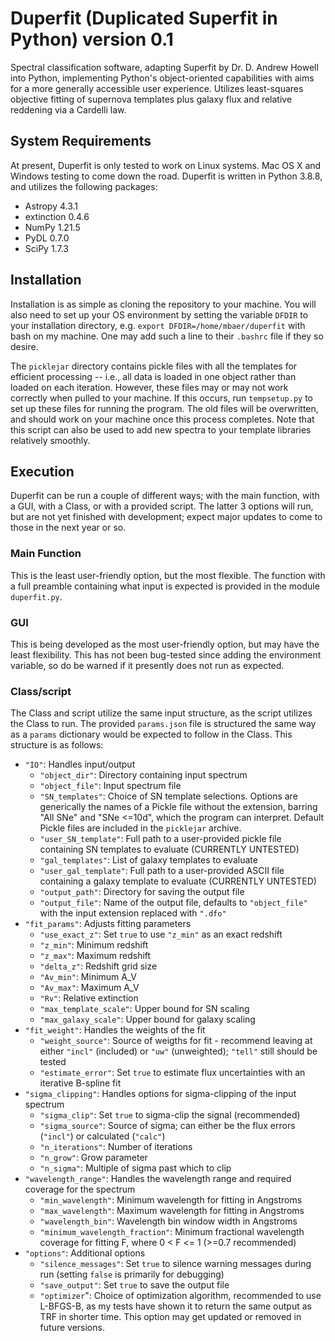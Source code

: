 # Duperfit (Duplicated Superfit in Python) version 0.1

Spectral classification software, adapting Superfit by Dr. D. Andrew Howell into Python, implementing Python's object-oriented capabilities with aims for a more generally accessible user experience. Utilizes least-squares objective fitting of supernova templates plus galaxy flux and relative reddening via a Cardelli law.

## System Requirements

At present, Duperfit is only tested to work on Linux systems. Mac OS X and Windows testing to come down the road. Duperfit is written in Python 3.8.8, and utilizes the following packages:

 - Astropy 4.3.1
 - extinction 0.4.6
 - NumPy 1.21.5
 - PyDL 0.7.0
 - SciPy 1.7.3

## Installation

Installation is as simple as cloning the repository to your machine. You will also need to set up your OS environment by setting the variable `DFDIR` to your installation directory, e.g. `export DFDIR=/home/mbaer/duperfit` with bash on my machine. One may add such a line to their `.bashrc` file if they so desire.

The `picklejar` directory contains pickle files with all the templates for efficient processing -- i.e., all data is loaded in one object rather than loaded on each iteration. However, these files may or may not work correctly when pulled to your machine. If this occurs, run `tempsetup.py` to set up these files for running the program. The old files will be overwritten, and should work on your machine once this process completes. Note that this script can also be used to add new spectra to your template libraries relatively smoothly.

## Execution

Duperfit can be run a couple of different ways; with the main function, with a GUI, with a Class, or with a provided script. The latter 3 options will run, but are not yet finished with development; expect major updates to come to those in the next year or so.

### Main Function

This is the least user-friendly option, but the most flexible. The function with a full preamble containing what input is expected is provided in the module `duperfit.py`.

### GUI

This is being developed as the most user-friendly option, but may have the least flexibility. This has not been bug-tested since adding the environment variable, so do be warned if it presently does not run as expected.

### Class/script

The Class and script utilize the same input structure, as the script utilizes the Class to run. The provided `params.json` file is structured the same way as a `params` dictionary would be expected to follow in the Class. This structure is as follows:

 - `"IO"`: Handles input/output
   - `"object_dir"`: Directory containing input spectrum
   - `"object_file"`: Input spectrum file
   - `"SN_templates"`: Choice of SN template selections. Options are generically the names of a Pickle file without the extension, barring "All SNe" and "SNe <=10d", which the program can interpret. Default Pickle files are included in the `picklejar` archive.
   - `"user_SN_template"`: Full path to a user-provided pickle file containing SN templates to evaluate (CURRENTLY UNTESTED)
   - `"gal_templates"`: List of galaxy templates to evaluate
   - `"user_gal_template"`: Full path to a user-provided ASCII file containing a galaxy template to evaluate (CURRENTLY UNTESTED)
   - `"output_path"`: Directory for saving the output file
   - `"output_file"`: Name of the output file, defaults to `"object_file"` with the input extension replaced with `".dfo"`
 - `"fit_params"`: Adjusts fitting parameters
   - `"use_exact_z"`: Set `true` to use `"z_min"` as an exact redshift
   - `"z_min"`: Minimum redshift
   - `"z_max"`: Maximum redshift
   - `"delta_z"`: Redshift grid size
   - `"Av_min"`: Minimum A_V
   - `"Av_max"`: Maximum A_V
   - `"Rv"`: Relative extinction
   - `"max_template_scale"`: Upper bound for SN scaling
   - `"max_galaxy_scale"`: Upper bound for galaxy scaling
 - `"fit_weight"`: Handles the weights of the fit
   - `"weight_source"`: Source of weigths for fit  - recommend leaving at either `"incl"` (included) or `"uw"` (unweighted); `"tell"` still should be tested
   - `"estimate_error"`: Set `true` to estimate flux uncertainties with an iterative B-spline fit
 - `"sigma_clipping"`: Handles options for sigma-clipping of the input spectrum
   - `"sigma_clip"`: Set `true` to sigma-clip the signal (recommended)
   - `"sigma_source"`: Source of sigma; can either be the flux errors (`"incl"`) or calculated (`"calc"`)
   - `"n_iterations"`: Number of iterations
   - `"n_grow"`: Grow parameter
   - `"n_sigma"`: Multiple of sigma past which to clip
 - `"wavelength_range"`: Handles the wavelength range and required coverage for the spectrum
   - `"min_wavelength"`: Minimum wavelength for fitting in Angstroms
   - `"max_wavelength"`: Maximum wavelength for fitting in Angstroms
   - `"wavelength_bin"`: Wavelength bin window width in Angstroms
   - `"minimum_wavelength_fraction"`: Minimum fractional wavelength coverage for fitting F, where 0 < F <= 1 (>=0.7 recommended)
 - `"options"`: Additional options
   - `"silence_messages"`: Set `true` to silence warning messages during run (setting `false` is primarily for debugging)
   - `"save_output"`: Set `true` to save the output file
   - `"optimizer`": Choice of optimization algorithm, recommended to use L-BFGS-B, as my tests have shown it to return the same output as TRF in shorter time. This option may get updated or removed in future versions.
